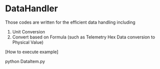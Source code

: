 # DataHandler

Those codes are written for the efficient data handling including 
1) Unit Conversion
2) Convert based on Formula (such as Telemetry Hex Data conversion to Physical Value)

[How to execute example]

python DataItem.py
